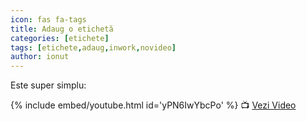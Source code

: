 ```yaml
---
icon: fas fa-tags
title: Adaug o etichetă
categories: [etichete]
tags: [etichete,adaug,inwork,novideo]
author: ionut
---
```


Este super simplu:

[//]: # (Comming soon video)

{% include embed/youtube.html id='yPN6IwYbcPo' %}
📺 [Vezi Video](https://www.youtube.com/watch?v=yPN6IwYbcPo)
